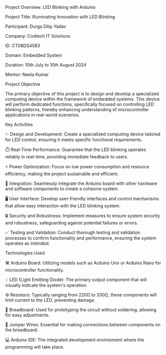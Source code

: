 Project Overview: LED Blinking with Arduino







Project Title: Illuminating Innovation with LED Blinking

Participant: Durga Dilip Yadav

Company: Codtech IT Solutions

ID: CT08DS4583

Domain: Embedded System

Duration: 10th July to 10th August 2024

Mentor: Neela Kumar






Project Objective

The primary objective of this project is to design and develop a specialized computing device within the framework of embedded systems. 
This device will perform dedicated functions, specifically focused on controlling LED blinking patterns, thereby enhancing understanding of microcontroller applications in real-world scenarios.


Key Activities

✨ Design and Development: Create a specialized computing device tailored for LED control, ensuring it meets specific functional requirements.

⏱️ Real-Time Performance: Guarantee that the LED blinking operates reliably in real-time, providing immediate feedback to users.

⚡ Power Optimization: Focus on low power consumption and resource efficiency, making the project sustainable and efficient.

🔗 Integration: Seamlessly integrate the Arduino board with other hardware and software components to create a cohesive system.

🖥️ User Interface: Develop user-friendly interfaces and control mechanisms that allow easy interaction with the LED blinking system.

🔒 Security and Robustness: Implement measures to ensure system security and robustness, safeguarding against potential failures or errors.

✅ Testing and Validation: Conduct thorough testing and validation processes to confirm functionality and performance, ensuring the system operates as intended.


Technologies Used

🛠️ Arduino Board: Utilizing models such as Arduino Uno or Arduino Nano for microcontroller functionality.

💡 LED (Light Emitting Diode): The primary output component that will visually indicate the system's operation.

⚙️ Resistors: Typically ranging from 220Ω to 330Ω, these components will limit current to the LED, preventing damage.

🧩 Breadboard: Used for prototyping the circuit without soldering, allowing for easy adjustments.

🔌 Jumper Wires: Essential for making connections between components on the breadboard.

💻 Arduino IDE: The integrated development environment where the programming will take place.
